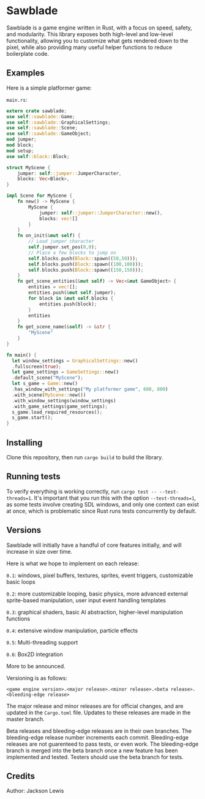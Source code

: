 # Sawblade

Sawblade is a game engine written in Rust, with a focus on speed, safety, and modularity. This library exposes both high-level and
low-level functionality, allowing you to customize what gets rendered down to the pixel, while also providing many useful
helper functions to reduce boilerplate code.

## Examples
Here is a simple platformer game:

`main.rs`:
```rust
extern crate sawblade;
use self::sawblade::Game;
use self::sawblade::GraphicalSettings;
use self::sawblade::Scene;
use self::sawblade::GameObject;
mod jumper;
mod block;
mod setup;
use self::block::Block;

struct MyScene {
    jumper: self::jumper::JumperCharacter,
    blocks: Vec<Block>,
}

impl Scene for MyScene {
    fn new() -> MyScene {
        MyScene {
            jumper: self::jumper::JumperCharacter::new(),
            blocks: vec![]
        }
    }
    fn on_init(&mut self) {
        // Load jumper character
        self.jumper.set_pos(0,0);
        // Place a few blocks to jump on
        self.blocks.push(Block::spawn((50,50)));
        self.blocks.push(Block::spawn((100,100)));
        self.blocks.push(Block::spawn((150,150)));                
    }
    fn get_scene_entities(&mut self) -> Vec<&mut GameObject> {
        entities = vec![];
        entities.push(&mut self.jumper);
        for block in &mut self.blocks {
            entities.push(block);
        }
        entities
    }
    fn get_scene_name(&self) -> &str {
        "MyScene"
    }
}

fn main() {
  let window_settings = GraphicalSettings::new()
  .fullscreen(true);
  let game_settings = GameSettings::new()
  .default_scene("MyScene");
  let s_game = Game::new()
  .has_window_with_settings("My platformer game", 600, 800)
  .with_scene(MyScene::new())
  .with_window_settings(window_settings)
  .with_game_settings(game_settings);
  s_game.load_required_resources();
  s_game.start();
}
```

## Installing
Clone this repository, then run `cargo build` to build the library.

## Running tests
To verify everything is working correctly, run `cargo test -- --test-threads=1`. It's
important that you run this with the option `--test-threads=1`, as some tests involve creating
SDL windows, and only one context can exist at once, which is problematic
since Rust runs tests concurrently by default.

## Versions
Sawblade will initially have a handful of core features initially, and
will increase in size over time.

Here is what we hope to implement on each release:

`0.1`: windows, pixel buffers, textures, sprites, event triggers, customizable basic loops

`0.2`: more customizable looping, basic physics, more advanced external sprite-based manipulation, user input event handling templates

`0.3`: graphical shaders, basic AI abstraction, higher-level manipulation functions

`0.4`: extensive window manipulation, particle effects

`0.5`: Multi-threading support

`0.6`: Box2D integration

More to be announced.

Versioning is as follows:

`<game engine version>.<major release>.<minor release>.<beta release>.<bleeding-edge release>`

The major release and minor releases are for official changes, and are updated in the `Cargo.toml` file. Updates
to these releases are made in the master branch.

Beta releases and bleeding-edge releases are in their own branches. The bleeding-edge release
number increments each commit. Bleeding-edge releases are not guarenteed to pass tests,
or even work. The bleeding-edge branch is merged into the beta branch once a new feature has been
implemented and tested. Testers should use the beta branch for tests.
## Credits
Author: Jackson Lewis
